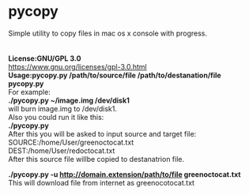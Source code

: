 # pycopy
Simple utility to copy files in mac os x console with progress.<br></br>
<br>
<b>License:GNU/GPL 3.0</b><br>
https://www.gnu.org/licenses/gpl-3.0.html
<br>
<b>Usage:pycopy.py /path/to/source/file /path/to/destanation/file<br>
      pycopy.py</b><br>
For example:<br>
<b>./pycopy.py ~/image.img /dev/disk1</b><br>
will burn image.img to /dev/disk1.<br>
Also you could run it like this:<br>
<b>./pycopy.py</b><br>
After this you will be asked to input source and target file:<br>
SOURCE:/home/User/greenoctocat.txt<br>
DEST:/home/User/redoctocat.txt<br>
After this source file willbe copied to destanatrion file.<br>

<b>./pycopy.py -u http://domain.extension/path/to/file greenoctocat.txt</b><br>
This will download file from internet as greenocotocat.txt

